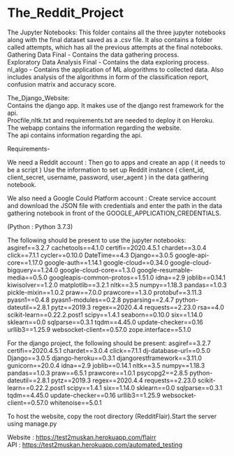 # The_Reddit_Project
 
 The Jupyter Notebooks:
This folder contains all the three jupyter notebooks along with the final dataset saved as a .csv file. It also contains a folder called attempts, which has all the previous attempts at the final notebooks.
Gathering Data Final - Contains the data gathering process.    
Exploratory Data Analysis Final - Contains the data exploring process.        
nl_algo - Contains the application of ML alogorithms to collected data. Also includes analysis of the algorithms in form of the classification report, confusion matrix and accuracy score.           

The_Django_Website:           
Contains the django app. It makes use of the django rest framework for the api.              
Procfile,nltk.txt and requirements.txt are needed to deploy it on Heroku.             
The webapp contains the information regarding the website.          
The api contains information regarding the api.            

Requirements-

We need a Reddit account :
Then go to apps and create an app ( it needs to be a script )
Use the information to set up Reddit instance ( client_id, client_secret, username, password, user_agent ) in the data gathering notebook.

We also need a Google Could Platform account :
Create service account and download the JSON file with credentials and enter the path in the data gathering notebook in front of the GOOGLE_APPLICATION_CREDENTIALS.

(Python  : Python 3.7.3)

The following should be present to use the jupyter notebooks:
asgiref==3.2.7
cachetools==4.1.0
certifi==2020.4.5.1
chardet==3.0.4
click==7.1.1
cycler==0.10.0
DateTime==4.3
Django==3.0.5
google-api-core==1.17.0
google-auth==1.14.1
google-cloud==0.34.0
google-cloud-bigquery==1.24.0
google-cloud-core==1.3.0
google-resumable-media==0.5.0
googleapis-common-protos==1.51.0
idna==2.9
joblib==0.14.1
kiwisolver==1.2.0
matplotlib==3.2.1
nltk==3.5
numpy==1.18.3
pandas==1.0.3
pickle-mixin==1.0.2
praw==7.0.0
prawcore==1.3.0
protobuf==3.11.3
pyasn1==0.4.8
pyasn1-modules==0.2.8
pyparsing==2.4.7
python-dateutil==2.8.1
pytz==2019.3
regex==2020.4.4
requests==2.23.0
rsa==4.0
scikit-learn==0.22.2.post1
scipy==1.4.1
seaborn==0.10.0
six==1.14.0
sklearn==0.0
sqlparse==0.3.1
tqdm==4.45.0
update-checker==0.16
urllib3==1.25.9
websocket-client==0.57.0
zope.interface==5.1.0

For the django project, the following should be present:
asgiref==3.2.7
certifi==2020.4.5.1
chardet==3.0.4
click==7.1.1
dj-database-url==0.5.0
Django==3.0.5
django-heroku==0.3.1
djangorestframework==3.11.0
gunicorn==20.0.4
idna==2.9
joblib==0.14.1
nltk==3.5
numpy==1.18.3
pandas==1.0.3
praw==6.5.1
prawcore==1.0.1
psycopg2==2.8.5
python-dateutil==2.8.1
pytz==2019.3
regex==2020.4.4
requests==2.23.0
scikit-learn==0.22.2.post1
scipy==1.4.1
six==1.14.0
sklearn==0.0
sqlparse==0.3.1
tqdm==4.45.0
update-checker==0.16
urllib3==1.25.9
websocket-client==0.57.0
whitenoise==5.0.1

To host the website, copy the root directory (RedditFlair).Start the server using manage.py

Website : https://test2muskan.herokuapp.com/flairr  
API : https://test2muskan.herokuapp.com/automated_testing
